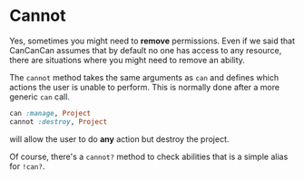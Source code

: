# Cannot

Yes, sometimes you might need to **remove** permissions. Even if we said that CanCanCan assumes that by default no one has access to any resource, there are situations where you might need to remove an ability.

The `cannot` method takes the same arguments as `can` and defines which actions the user is unable to perform. This is normally done after a more generic `can` call.

```ruby
can :manage, Project
cannot :destroy, Project
```

will allow the user to do **any** action but destroy the project.

Of course, there's a `cannot?` method to check abilities that is a simple alias for `!can?`.
